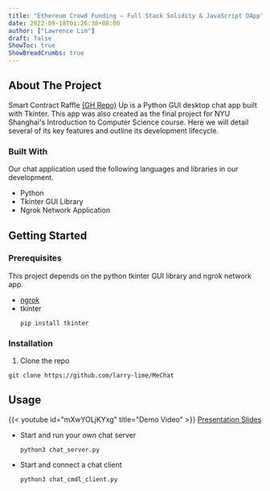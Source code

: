 ```yaml
---
title: "Ethereum Crowd Funding – Full Stack Solidity & JavaScript DApp"
date: 2022-09-18T01:26:38+08:00
author: ["Lawrence Lim"]
draft: false
ShowToc: true
ShowBreadCrumbs: true
---
```


## About The Project

Smart Contract Raffle [(GH Repo)](https://github.com/larry-lime/fund-me-backend) Up is a Python GUI desktop chat app built with Tkinter. This app was also created as the final project for NYU Shanghai's Introduction to Computer Science course. Here we will detail several of its key features and outline its development lifecycle.

### Built With

Our chat application used the following languages and libraries in our development.

* Python
* Tkinter GUI Library
* Ngrok Network Application

## Getting Started

### Prerequisites

This project depends on the python tkinter GUI library and ngrok network app.

* [ngrok](https://ngrok.com/download)
* tkinter
  ```shell
  pip install tkinter
  ```

### Installation

1. Clone the repo
```shell
git clone https://github.com/larry-lime/MeChat
```

## Usage

{{< youtube id="mXwYOLjKYxg" title="Demo Video" >}}
[Presentation Slides](https://docs.google.com/presentation/d/1VYCY3Z98NmaQVLRU85uHsY7zH3i7-3MLiox6nEphETY/edit#slide=id.g10e271dcd0d_1_401) 

* Start and run your own chat server
  ```shell
  python3 chat_server.py
  ```
* Start and connect a chat client
  ```shell
  python3 chat_cmdl_client.py
  ```
